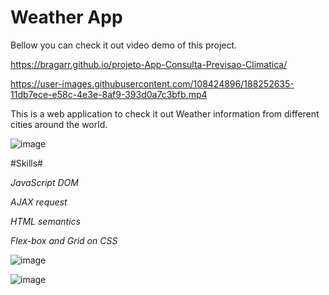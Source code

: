 # Weather App

Bellow you can check it out video demo of this project.

https://bragarr.github.io/projeto-App-Consulta-Previsao-Climatica/

https://user-images.githubusercontent.com/108424896/188252635-11db7ece-e58c-4e3e-8af9-393d0a7c3bfb.mp4

This is a web application to check it out Weather information from different cities around the world.

![image](https://user-images.githubusercontent.com/108424896/188252926-7bd7f247-fb05-44c6-836b-9cd415c04177.png)

#Skills#

*JavaScript DOM*

*AJAX request*

*HTML semantics*

*Flex-box and Grid on CSS*

![image](https://user-images.githubusercontent.com/108424896/188252941-f289e83d-5576-4815-b16e-d757707ce423.png)

![image](https://user-images.githubusercontent.com/108424896/188252960-12502add-73a5-4b2d-a8ed-05fe2a54fb6d.png)
